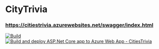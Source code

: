 # CityTrivia

### https://citiestrivia.azurewebsites.net/swagger/index.html

[![Build](https://github.com/Jay-Dee/CityTrivia/actions/workflows/dotnet.yml/badge.svg)](https://github.com/Jay-Dee/CityTrivia/actions/workflows/dotnet.yml)
[![Build and deploy ASP.Net Core app to Azure Web App - CitiesTrivia](https://github.com/Jay-Dee/CityTrivia/actions/workflows/main_citiestrivia.yml/badge.svg)](https://github.com/Jay-Dee/CityTrivia/actions/workflows/main_citiestrivia.yml)
